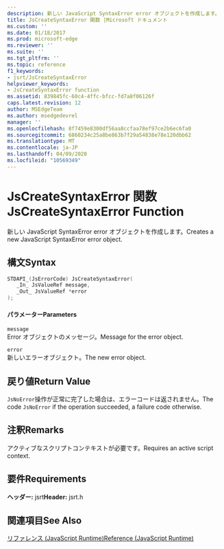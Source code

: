 ```yaml
---
description: 新しい JavaScript SyntaxError error オブジェクトを作成します。
title: JsCreateSyntaxError 関数 |Microsoft ドキュメント
ms.custom: ''
ms.date: 01/18/2017
ms.prod: microsoft-edge
ms.reviewer: ''
ms.suite: ''
ms.tgt_pltfrm: ''
ms.topic: reference
f1_keywords:
- jsrt/JsCreateSyntaxError
helpviewer_keywords:
- JsCreateSyntaxError function
ms.assetid: 839845fc-60c4-4ffc-bfcc-fd7a8f06126f
caps.latest.revision: 12
author: MSEdgeTeam
ms.author: msedgedevrel
manager: ''
ms.openlocfilehash: 8f7459e8300df56aa8ccfaa78ef97ce2b6ec6fa0
ms.sourcegitcommit: 6860234c25a8be863b7f29a54838e78e120dbb62
ms.translationtype: MT
ms.contentlocale: ja-JP
ms.lasthandoff: 04/09/2020
ms.locfileid: "10569349"
---
```

# <span data-ttu-id="f10a8-103">JsCreateSyntaxError 関数</span><span class="sxs-lookup"><span data-stu-id="f10a8-103">JsCreateSyntaxError Function</span></span>
<span data-ttu-id="f10a8-104">新しい JavaScript SyntaxError error オブジェクトを作成します。</span><span class="sxs-lookup"><span data-stu-id="f10a8-104">Creates a new JavaScript SyntaxError error object.</span></span>  
  
## <span data-ttu-id="f10a8-105">構文</span><span class="sxs-lookup"><span data-stu-id="f10a8-105">Syntax</span></span>  
  
```cpp  
STDAPI_(JsErrorCode) JsCreateSyntaxError(  
   _In_ JsValueRef message,  
   _Out_ JsValueRef *error  
);  
```  
  
#### <span data-ttu-id="f10a8-106">パラメーター</span><span class="sxs-lookup"><span data-stu-id="f10a8-106">Parameters</span></span>  
 `message`  
 <span data-ttu-id="f10a8-107">Error オブジェクトのメッセージ。</span><span class="sxs-lookup"><span data-stu-id="f10a8-107">Message for the error object.</span></span>  
  
 `error`  
 <span data-ttu-id="f10a8-108">新しいエラーオブジェクト。</span><span class="sxs-lookup"><span data-stu-id="f10a8-108">The new error object.</span></span>  
  
## <span data-ttu-id="f10a8-109">戻り値</span><span class="sxs-lookup"><span data-stu-id="f10a8-109">Return Value</span></span>  
 <span data-ttu-id="f10a8-110">`JsNoError`操作が正常に完了した場合は、エラーコードは返されません。</span><span class="sxs-lookup"><span data-stu-id="f10a8-110">The code `JsNoError` if the operation succeeded, a failure code otherwise.</span></span>  
  
## <span data-ttu-id="f10a8-111">注釈</span><span class="sxs-lookup"><span data-stu-id="f10a8-111">Remarks</span></span>  
 <span data-ttu-id="f10a8-112">アクティブなスクリプトコンテキストが必要です。</span><span class="sxs-lookup"><span data-stu-id="f10a8-112">Requires an active script context.</span></span>  
  
## <span data-ttu-id="f10a8-113">要件</span><span class="sxs-lookup"><span data-stu-id="f10a8-113">Requirements</span></span>  
 <span data-ttu-id="f10a8-114">**ヘッダー:** jsrt</span><span class="sxs-lookup"><span data-stu-id="f10a8-114">**Header:** jsrt.h</span></span>  
  
## <span data-ttu-id="f10a8-115">関連項目</span><span class="sxs-lookup"><span data-stu-id="f10a8-115">See Also</span></span>  
 [<span data-ttu-id="f10a8-116">リファレンス (JavaScript Runtime)</span><span class="sxs-lookup"><span data-stu-id="f10a8-116">Reference (JavaScript Runtime)</span></span>](../chakra-hosting/reference-javascript-runtime.md)